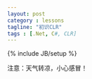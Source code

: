 ```yaml
---
layout: post
category : lessons
tagline: "初识CLR"
tags : [.Net, C#, CLR]
---
```


{% include JB/setup %}

<div class="alert alert-danger">
注意：天气转凉，小心感冒！
</div>